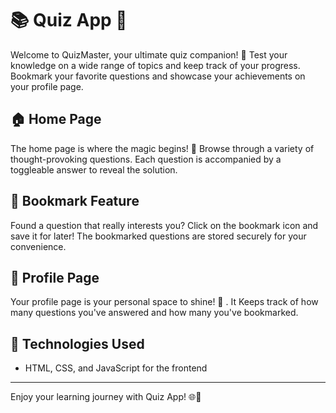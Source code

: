 # 📚 Quiz App 🧠

Welcome to QuizMaster, your ultimate quiz companion! 🎉 Test your knowledge on a wide range of topics and keep track of your progress. Bookmark your favorite questions and showcase your achievements on your profile page.

## 🏠 Home Page

The home page is where the magic begins! 🌟 Browse through a variety of thought-provoking questions. Each question is accompanied by a toggleable answer to reveal the solution.



## 📌 Bookmark Feature

Found a question that really interests you? Click on the bookmark icon and save it for later! The bookmarked questions are stored securely for your convenience.



## 👤 Profile Page

Your profile page is your personal space to shine! 🌠 . It Keeps track of how many questions you've answered and how many you've bookmarked.


## 🚀 Technologies Used

- HTML, CSS, and JavaScript for the frontend

---

Enjoy your learning journey with Quiz App! 🌐🧠 
